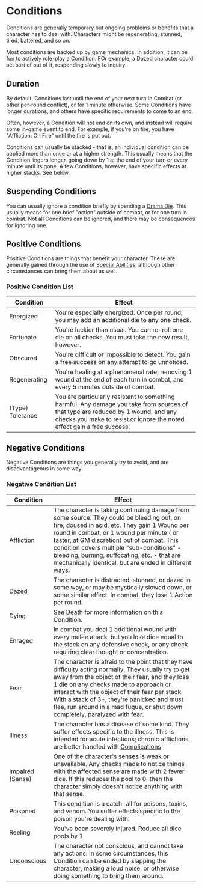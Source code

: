# Conditions

Conditions are generally temporary but ongoing problems or benefits that a character has to deal with. Characters might be regenerating, stunned, tired, battered, and so on.

Most conditions are backed up by game mechanics. In addition, it can be fun to actively role-play a Condition. FOr example, a Dazed character could act sort of out of it, responding slowly to inquiry.

## Duration

By default, Conditions last until the end of your next turn in Combat (or other per-round conflict), or for 1 minute otherwise. Some Conditions have longer durations, and others have specific requirements to come to an end.

Often, however, a Condition will not end on its own, and instead will require some in-game event to end. For example, if you're on fire, you have "Affliction: On Fire" until the fire is put out.

Conditions can usually be stacked - that is, an individual condition can be applied more than once or at a higher strength. This usually means that the Condition lingers longer, going down by 1 at the end of your turn or every minute until its gone. A few Conditions, however, have specific effects at higher stacks. See below.

## Suspending Conditions

You can usually ignore a condition briefly by spending a [Drama Die](DramaDice.md). This usually means for one brief "action" outside of combat, or for one turn in combat. Not all Conditions can be ignored, and there may be consequences for ignoring one.

## Positive Conditions

Positive Conditions are things that benefit your character. These are generally gained through the use of [Special Abilities](SpecialAbilities.md), although other circumstances can bring them about as well.

### Positive Condition List

| Condition | Effect |
| --- | --- |
| Energized | You're especially energized. Once per round, you may add an additional die to any one check.|
| Fortunate | You're luckier than usual. You can re-roll one die on all checks. You must take the new result, however. |
| Obscured | You're difficult or impossible to detect. You gain a free success on any attempt to go unnoticed. |
| Regenerating | You're healing at a phenomenal rate, removing 1 wound at the end of each turn in combat, and every 5 minutes outside of combat. |
| (Type) Tolerance | You are particularly resistant to something harmful. Any damage you take from sources of that type are reduced by 1 wound, and any checks you make to resist or ignore the noted effect gain a free success. |

## Negative Conditions

Negative Conditions are things you generally try to avoid, and are disadvantageous in some way.

### Negative Condition List

| Condition        | Effect  |
| ---- | ---- |
| Affliction | The character is taking continuing damage from some source. They could be bleeding out, on fire, doused in acid, etc. They gain 1 Wound per round in combat, or 1 wound per minute ( or faster, at GM discretion) out of combat. This condition covers multiple "sub-conditions" - bleeding, burning, suffocating, etc. - that are mechanically identical, but are ended in different ways. |
| Dazed | The character is distracted, stunned, or dazed in some way, or may be mystically slowed down, or some similar effect. In combat, they lose 1 Action per round. |
| Dying | See [Death](Death.md) for more information on this Condition. |
| Enraged | In combat you deal 1 additional wound with every melee attack, but you lose dice equal to the stack on any defensive check, or any check requiring clear thought or concentration. |
| Fear             | The character is afraid to the point that they have difficulty acting normally. They usually try to get away from the object of their fear, and they lose 1 die on any checks made to approach or interact with the object of their fear per stack. With a stack of 3+, they're panicked and must flee, run around in a mad fugue, or shut down completely, paralyzed with fear.            |
| Illness          | The character has a disease of some kind. They suffer effects specific to the illness. This is intended for acute infections; chronic afflictions are better handled with [Complications](Complications.md)                                                                                                                                                                                 |
| Impaired (Sense) | One of the character's senses is weak or unavailable. Any checks made to notice things with the affected sense are made with 2 fewer dice. If this reduces the pool to 0, then the character simply doesn't notice anything with that sense.                                                                                                                                                |
| Poisoned         | This condition is a catch-all for poisons, toxins, and venom. You suffer effects specific to the poison you're dealing with.                                                                                                                                                                                                                                                                |
| Reeling          | You've been severely injured. Reduce all dice pools by 1.                                                                                                                                                                                                                                                                                                                                   |
| Unconscious      | The character not conscious, and cannot take any actions. In some circumstances, this Condition can be ended by slapping the character, making a loud noise, or otherwise doing something to bring them around.                                                                                                                                                                             |
